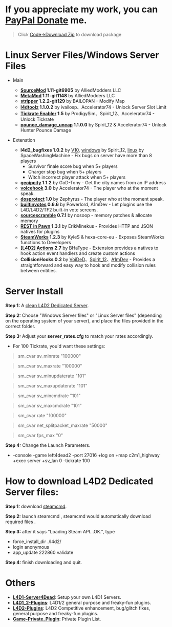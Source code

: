 # If you appreciate my work, you can [PayPal Donate](https://paypal.me/Harry0215?locale.x=zh_TW) me.
> Click [Code->Download Zip](https://github.com/fbef0102/L4D2-Server4Dead/archive/refs/heads/main.zip) to download package
# Linux Server Files/Windows Server Files
* Main
	* <b>[SourceMod](https://www.sourcemod.net/downloads.php?branch=1.11-dev) 				1.11-git6905</b> 	    by AlliedModders LLC
	* <b>[MetaMod](https://www.sourcemm.net/downloads.php?branch=1.11-dev) 				1.11-git1148</b> 	    by AlliedModders LLC
	* <b>[stripper](https://www.bailopan.net/stripper/snapshots/1.2/) 				1.2.2-git129</b> 		by BAILOPAN - Modify Map
	* <b>[l4dtoolz](https://github.com/Accelerator74/l4dtoolz/releases) 				1.1.0.2</b> 		    by ivailosp、Accelerator74 - Unlock Server Slot Limit
	* <b>[Tickrate Enabler](https://github.com/accelerator74/Tickrate-Enabler/releases)		1.5</b> 	    		by ProdigySim、Spirit_12、Accelerator74 - Unlock Tickrate
	* <b>[pounce_damage_uncap](https://github.com/accelerator74/Pounce-Damage-Uncap/actions)	1.1.0.0</b> 	    	by Spirit_12 & Accelerator74 - Unlock Hunter Pounce Damage

* Extenstion
	* <b>l4d2_bugfixes 			1.0.2</b> 			by [V10](https://forums.alliedmods.net/showthread.php?t=121945), [windows](https://forums.alliedmods.net/showpost.php?p=2721138&postcount=295) by Spirit_12, [linux](https://forums.alliedmods.net/showpost.php?p=2752412&postcount=301) by SpaceWashingMachine - Fix bugs on server have more than 8 players
		* Survivor finale score bug when 5+ players
		* Charger stop bug when 5+ players
		* Witch incorrect player attack when 5+ players
	* <b>[geoipcity](https://forums.alliedmods.net/showthread.php?t=132470)				1.1.2</b>				by GoD-Tony - Get the city names from an IP address
	* <b>[voicehook](https://forums.alliedmods.net/showthread.php?t=279231)				3.0</b>				by Accelerator74 - The player who at the moment speak.
	* <b>[dosprotect](https://forums.alliedmods.net/showthread.php?t=196990)			1.0</b>					by Zephyrus - The player who at the moment speak.
	* <b>[builtinvotes](https://github.com/L4D-Community/builtinvotes/actions)			0.6.6</b>				by Powerlord, A1mDev - Let plugins use the L4D/L4D2/TF2 built-in vote screens.
	* <b>[sourcescramble](https://github.com/nosoop/SMExt-SourceScramble/releases)			0.7.1</b>				by nosoop - memory patches & allocate memory
	* <b>[REST in Pawn](https://github.com/ErikMinekus/sm-ripext/releases)			1.3.1</b>				by ErikMinekus - Provides HTTP and JSON natives for plugins
	* <b>[SteamWorks](https://github.com/hexa-core-eu/SteamWorks/releases)				1.2.3</b>				by KyleS & hexa-core-eu - Exposes SteamWorks functions to Developers
	* <b>[[L4D2] Actions](https://forums.alliedmods.net/showthread.php?p=2771953)				2.7</b>				by BHaType - Extension provides a natives to hook action event handlers and create custom actions
	* <b>CollisionHooks	 	0.2</b> 				by [VoiDeD](https://forums.alliedmods.net/showthread.php?t=197815)、[Spirit_12](https://github.com/Satanic-Spirit/Collisionhook)、[A1mDev](https://github.com/L4D-Community/Collisionhook/tree/fix-windows) - Provides a straightforward and easy way to hook and modify collision rules between entities.

# Server Install
**Step 1:** A [clean L4D2 Dedicated Server](https://github.com/fbef0102/L4D2-Server4Dead/blob/master/README.md#how-to-download-l4d2-dedicated-server-files).

**Step 2:** Choose "Windows Server files" or "Linux Server files" (depending on the operating system of your server), and place the files provided in the correct folder.

**Step 3:** Adjust your **server_rates.cfg** to match your rates accordingly.  
* For 100 Tickrate, you'd want these settings:
>sm_cvar sv_minrate 			"100000"

>sm_cvar sv_maxrate 			"100000"

>sm_cvar sv_minupdaterate 		"101"

>sm_cvar sv_maxupdaterate 		"101"

>sm_cvar sv_mincmdrate 			"101"

>sm_cvar sv_maxcmdrate 			"101"

>sm_cvar rate				"100000"

>sm_cvar net_splitpacket_maxrate "50000"

>sm_cvar fps_max    "0"


**Step 4:** Change the Launch Parameters.
  * -console -game left4dead2 -port 27016 +log on +map c2m1_highway +exec server +sv_lan 0 -tickrate 100

# How to download L4D2 Dedicated Server files:
**Step 1:** download [steamcmd](https://developer.valvesoftware.com/wiki/SteamCMD).

**Step 2:** launch steamcmd , steamcmd would automatically download required files .

**Step 3:** after it says "Loading Steam API...OK.", type
* force_install_dir ./l4d2/
* login anonymous
* app_update 222860 validate

**Step 4:** finish downloading and quit.


# Others
* <b>[L4D1-Server4Dead](https://github.com/fbef0102/L4D1-Server4Dead)</b>: Setup your own L4D1 Servers.
* <b>[L4D1_2-Plugins](https://github.com/fbef0102/L4D1_2-Plugins)</b>: L4D1/2 general purpose and freaky-fun plugins.
* <b>[L4D2-Plugins](https://github.com/fbef0102/L4D2-Plugins)</b>: L4D2 Competitive enhancement, bug/glitch fixes, general purpose and freaky-fun plugins.
* <b>[Game-Private_Plugin](https://github.com/fbef0102/Game-Private_Plugin)</b>: Private Plugin List.
